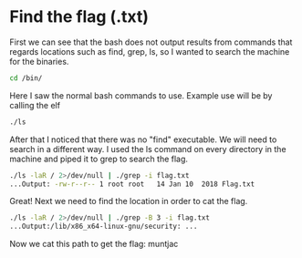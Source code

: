 # Find the flag (.txt)


First we can see that the bash does not output results from commands that regards locations such as find, grep, ls, so I wanted to
search the machine for the binaries.
```bash
cd /bin/
```

Here I saw the normal bash commands to use. 
Example use will be by calling the elf

```bash
./ls
```

After that I noticed that there was no "find" executable. We will need to search in a different way.
I used the ls command on every directory in the machine and piped it to grep to search the flag.

```bash
./ls -laR / 2>/dev/null | ./grep -i flag.txt
...Output: -rw-r--r-- 1 root root   14 Jan 10  2018 Flag.txt
```

Great! Next we need to find the location in order to cat the flag.

```bash
./ls -laR / 2>/dev/null | ./grep -B 3 -i flag.txt
...Output:/lib/x86_x64-linux-gnu/security: ...
```

Now we cat this path to get the flag: muntjac

